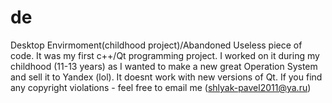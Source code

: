 # de
Desktop Envirmoment(childhood project)/Abandoned
Useless piece of code. It was my first c++/Qt programming project. I worked on it during my childhood (11-13 years) as I wanted to make a new great Operation System and sell it to Yandex (lol). It doesnt work with new versions of Qt. If you find any copyright violations - feel free to email me (shlyak-pavel2011@ya.ru)
